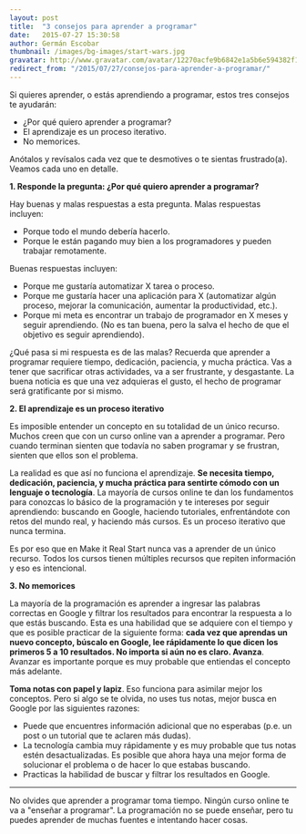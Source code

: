 ```yaml
---
layout: post
title:  "3 consejos para aprender a programar"
date:   2015-07-27 15:30:58
author: Germán Escobar
thumbnail: /images/bg-images/start-wars.jpg
gravatar: http://www.gravatar.com/avatar/12270acfe9b6842e1a5b6e594382f149.jpg?s=80
redirect_from: "/2015/07/27/consejos-para-aprender-a-programar/"
---
```


Si quieres aprender, o estás aprendiendo a programar, estos tres consejos te ayudarán:<!--more-->

* ¿Por qué quiero aprender a programar?
* El aprendizaje es un proceso iterativo.
* No memorices.

Anótalos y revísalos cada vez que te desmotives o te sientas frustrado(a). Veamos cada uno en detalle.

**1. Responde la pregunta: ¿Por qué quiero aprender a programar?**

Hay buenas y malas respuestas a esta pregunta. Malas respuestas incluyen:

* Porque todo el mundo debería hacerlo.
* Porque le están pagando muy bien a los programadores y pueden trabajar remotamente.

Buenas respuestas incluyen:

* Porque me gustaría automatizar X tarea o proceso.
* Porque me gustaría hacer una aplicación para X (automatizar algún proceso, mejorar la comunicación, aumentar la productividad, etc.).
* Porque mi meta es encontrar un trabajo de programador en X meses y seguir aprendiendo. (No es tan buena, pero la salva el hecho de que el objetivo es seguir aprendiendo).

¿Qué pasa si mi respuesta es de las malas? Recuerda que aprender a programar requiere tiempo, dedicación, paciencia, y mucha práctica. Vas a tener que sacrificar otras actividades, va a ser frustrante, y desgastante. La buena noticia es que una vez adquieras el gusto, el hecho de programar será gratificante por si mismo.

**2. El aprendizaje es un proceso iterativo**

Es imposible entender un concepto en su totalidad de un único recurso. Muchos creen que con un curso online van a aprender a programar. Pero cuando terminan sienten que todavía no saben programar y se frustran, sienten que ellos son el problema.

La realidad es que así no funciona el aprendizaje. **Se necesita tiempo, dedicación, paciencia, y mucha práctica para sentirte cómodo con un lenguaje o tecnología**. La mayoría de cursos online te dan los fundamentos para conozcas lo básico de la programación y te intereses por seguir aprendiendo: buscando en Google, haciendo tutoriales, enfrentándote con retos del mundo real, y haciendo más cursos. Es un proceso iterativo que nunca termina.

Es por eso que en Make it Real Start nunca vas a aprender de un único recurso. Todos los cursos tienen múltiples recursos que repiten información y eso es intencional.

**3. No memorices**

La mayoría de la programación es aprender a ingresar las palabras correctas en Google y filtrar los resultados para encontrar la respuesta a lo que estás buscando. Esta es una habilidad que se adquiere con el tiempo y que es posible practicar de la siguiente forma: **cada vez que aprendas un nuevo concepto, búscalo en Google, lee rápidamente lo que dicen los primeros 5 a 10 resultados. No importa si aún no es claro. Avanza**. Avanzar es importante porque es muy probable que entiendas el concepto más adelante.

**Toma notas con papel y lapiz**. Eso funciona para asimilar mejor los conceptos. Pero si algo se te olvida, no uses tus notas, mejor busca en Google por las siguientes razones:

* Puede que encuentres información adicional que no esperabas (p.e. un post o un tutorial que te aclaren más dudas).
* La tecnología cambia muy rápidamente y es muy probable que tus notas estén desactualizadas. Es posible que ahora haya una mejor forma de solucionar el problema o de hacer lo que estabas buscando.
* Practicas la habilidad de buscar y filtrar los resultados en Google.

***

No olvides que aprender a programar toma tiempo. Ningún curso online te va a "enseñar a programar". La programación no se puede enseñar, pero tu puedes aprender de muchas fuentes e intentando hacer cosas.
